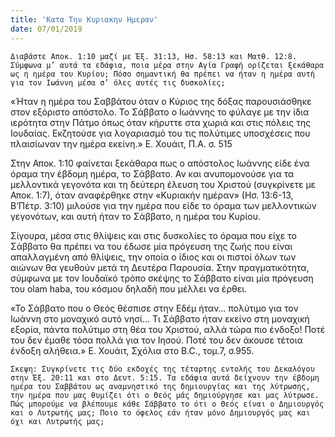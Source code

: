 ```yaml
---
title: 'Κατα Την Κυριακην Ημεραν'
date: 07/01/2019
---
```


`Διαβάστε Αποκ. 1:10 μαζί με Έξ. 31:13, Ησ. 58:13 και Ματθ. 12:8. Σύμφωνα μ’ αυτά τα εδάφια, ποια μέρα στην Αγία Γραφή ορίζεται ξεκάθαρα ως η ημέρα του Κυρίου; Πόσο σημαντική θα πρέπει να ήταν η ημέρα αυτή για τον Ιωάννη μέσα σ’ όλες αυτές τις δυσκολίες;`

«Ήταν η ημέρα του Σαββάτου όταν ο Κύριος της δόξας παρουσιάσθηκε στον εξόριστο απόστολο. Το Σάββατο ο Ιωάννης το φύλαγε με την ίδια ιερότητα στην Πάτμο όπως όταν κήρυττε στα χωριά και στις πόλεις της Ιουδαίας. Εκζητούσε για λογαριασμό του τις πολύτιμες υποσχέσεις που πλαισίωναν την ημέρα εκείνη.» Ε. Χουάιτ, Π.Α. σ. 515

Στην Αποκ. 1:10 φαίνεται ξεκάθαρα πως ο απόστολος Ιωάννης είδε ένα όραμα την έβδομη ημέρα, το Σάββατο. Αν και ανυπομονούσε για τα μελλοντικά γεγονότα και τη δεύτερη έλευση του Χριστού (συγκρίνετε με Αποκ. 1:7), όταν αναφέρθηκε στην «Κυριακήν ημέραν» (Ησ. 13:6-13, Β’Πέτρ. 3:10) μιλούσε για την ημέρα που είδε το όραμα των μελλοντικών γεγονότων, και αυτή ήταν το Σάββατο, η ημέρα του Κυρίου. 

Σίγουρα, μέσα στις θλίψεις και στις δυσκολίες το όραμα που είχε το Σάββατο θα πρέπει να του έδωσε μία πρόγευση της ζωής που είναι απαλλαγμένη από θλίψεις, την οποία ο ίδιος και οι πιστοί όλων των αιώνων θα γευθούν μετά τη Δευτέρα Παρουσία. Στην πραγματικότητα, σύμφωνα με τον Ιουδαϊκό τρόπο σκέψης το Σάββατο είναι μία πρόγευση του olam haba, του κόσμου δηλαδή που μέλλει να έρθει.

«Το Σάββατο που ο Θεός θέσπισε στην Εδέμ ήταν… πολύτιμο για τον Ιωάννη στο μοναχικό αυτό νησί… Τι Σάββατο ήταν εκείνο στη μοναχική εξορία, πάντα πολύτιμο στη θέα του Χριστού, αλλά τώρα πιο ένδοξο! Ποτέ του δεν έμαθε τόσα πολλά για τον Ιησού. Ποτέ του δεν άκουσε τέτοια ένδοξη αλήθεια.» Ε. Χουάιτ, Σχόλια στο B.C., τομ.7, σ.955.

`Σκεψη: Συγκρίνετε τις δύο εκδοχές της τέταρτης εντολής του Δεκαλόγου στην Έξ. 20:11 και στο Δευτ. 5:15. Τα εδάφια αυτά δείχνουν την έβδομη ημέρα του Σαββάτου ως αναμνηστικό της δημιουργίας και της λύτρωσης, την ημέρα που μας θυμίζει ότι ο Θεός μάς δημιούργησε και μας λύτρωσε. Πώς μπορούμε να βλέπουμε κάθε Σάββατο το ότι ο Θεός είναι ο Δημιουργός και ο Λυτρωτής μας; Ποιο το όφελος εάν ήταν μόνο Δημιουργός μας και όχι και Λυτρωτής μας;`